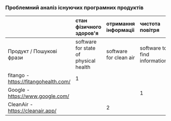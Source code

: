 ### Проблемний аналіз існуючих програмних продуктів

|   |стан фізичного здоров'я|отримання інформаціі|чистота повітря|Тип ліцензії|Примітка|
|:- |:-                   |:-                    |:-                |:-          |:-      |
|Продукт / Пошукові фрази|software for state of physical health|software for clean air|software to find information|||
|fitango - https://fitangohealth.com/|1|||Shareware||
|Google - https://www.google.com/|||1|Proprietary||
|CleanAir - https://cleanair.app/||2||Proprietary||

